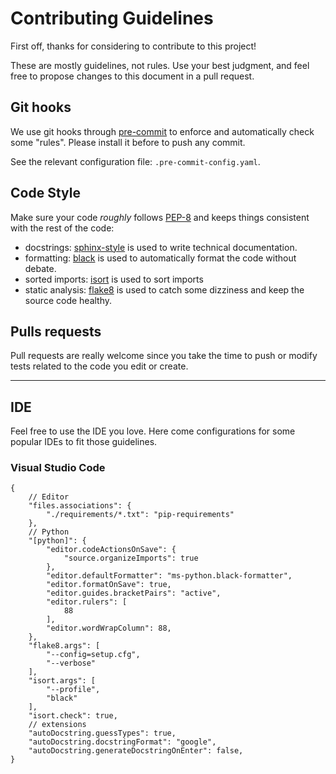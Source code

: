 # Contributing Guidelines

First off, thanks for considering to contribute to this project!

These are mostly guidelines, not rules. Use your best judgment, and feel free to propose changes to this document in a pull request.

## Git hooks

We use git hooks through [pre-commit](https://pre-commit.com/) to enforce and automatically check some "rules". Please install it before to push any commit.

See the relevant configuration file: `.pre-commit-config.yaml`.

## Code Style

Make sure your code *roughly* follows [PEP-8](https://www.python.org/dev/peps/pep-0008/) and keeps things consistent with the rest of the code:

- docstrings: [sphinx-style](https://sphinx-rtd-tutorial.readthedocs.io/en/latest/docstrings.html#the-sphinx-docstring-format) is used to write technical documentation.
- formatting: [black](https://black.readthedocs.io/) is used to automatically format the code without debate.
- sorted imports: [isort](https://pycqa.github.io/isort/) is used to sort imports
- static analysis: [flake8](https://flake8.pycqa.org/en/latest/) is used to catch some dizziness and keep the source code healthy.

## Pulls requests

Pull requests are really welcome since you take the time to push or modify tests related to the code you edit or create.

----

## IDE

Feel free to use the IDE you love. Here come configurations for some popular IDEs to fit those guidelines.

### Visual Studio Code

```jsonc
{
    // Editor
    "files.associations": {
        "./requirements/*.txt": "pip-requirements"
    },
    // Python
    "[python]": {
        "editor.codeActionsOnSave": {
            "source.organizeImports": true
        },
        "editor.defaultFormatter": "ms-python.black-formatter",
        "editor.formatOnSave": true,
        "editor.guides.bracketPairs": "active",
        "editor.rulers": [
            88
        ],
        "editor.wordWrapColumn": 88,
    },
    "flake8.args": [
        "--config=setup.cfg",
        "--verbose"
    ],
    "isort.args": [
        "--profile",
        "black"
    ],
    "isort.check": true,
    // extensions
    "autoDocstring.guessTypes": true,
    "autoDocstring.docstringFormat": "google",
    "autoDocstring.generateDocstringOnEnter": false,
}
```
